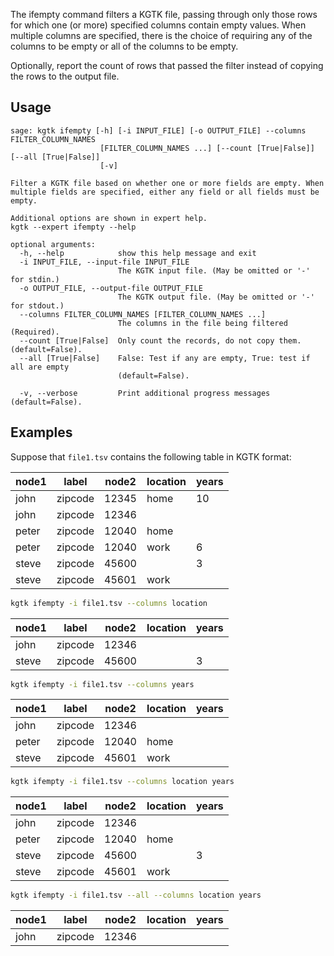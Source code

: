 The ifempty command filters a KGTK file, passing through only those rows for
which one (or more) specified columns contain empty values.  When multiple
columns are specified, there is the choice of requiring any of the columns to
be empty or all of the columns to be empty.

Optionally, report the count of rows that passed the filter instead of
copying the rows to the output file.

## Usage

```
sage: kgtk ifempty [-h] [-i INPUT_FILE] [-o OUTPUT_FILE] --columns FILTER_COLUMN_NAMES
                    [FILTER_COLUMN_NAMES ...] [--count [True|False]] [--all [True|False]]
                    [-v]

Filter a KGTK file based on whether one or more fields are empty. When multiple fields are specified, either any field or all fields must be empty.

Additional options are shown in expert help.
kgtk --expert ifempty --help

optional arguments:
  -h, --help            show this help message and exit
  -i INPUT_FILE, --input-file INPUT_FILE
                        The KGTK input file. (May be omitted or '-' for stdin.)
  -o OUTPUT_FILE, --output-file OUTPUT_FILE
                        The KGTK output file. (May be omitted or '-' for stdout.)
  --columns FILTER_COLUMN_NAMES [FILTER_COLUMN_NAMES ...]
                        The columns in the file being filtered (Required).
  --count [True|False]  Only count the records, do not copy them. (default=False).
  --all [True|False]    False: Test if any are empty, True: test if all are empty
                        (default=False).

  -v, --verbose         Print additional progress messages (default=False).
```

## Examples

Suppose that `file1.tsv` contains the following table in KGTK format:

| node1 | label   | node2 | location | years |
| ----- | ------- | ----- | -------- | ----- |
| john  | zipcode | 12345 | home     | 10    |
| john  | zipcode | 12346 |          |       |
| peter | zipcode | 12040 | home     |       |
| peter | zipcode | 12040 | work     | 6     |
| steve | zipcode | 45600 |          | 3     |
| steve | zipcode | 45601 | work     |       |

```bash
kgtk ifempty -i file1.tsv --columns location
```
| node1 | label   | node2 | location | years |
| ----- | ------- | ----- | -------- | ----- |
| john  | zipcode | 12346 |          |       |
| steve | zipcode | 45600 |          | 3     |


```bash
kgtk ifempty -i file1.tsv --columns years
```

| node1 | label   | node2 | location | years |
| ----- | ------- | ----- | -------- | ----- |
| john  | zipcode | 12346 |          |       |
| peter | zipcode | 12040 | home     |       |
| steve | zipcode | 45601 | work     |       |

```bash
kgtk ifempty -i file1.tsv --columns location years
```
| node1 | label   | node2 | location | years |
| ----- | ------- | ----- | -------- | ----- |
| john  | zipcode | 12346 |          |       |
| peter | zipcode | 12040 | home     |       |
| steve | zipcode | 45600 |          | 3     |
| steve | zipcode | 45601 | work     |       |

```bash
kgtk ifempty -i file1.tsv --all --columns location years
```
| node1 | label   | node2 | location | years |
| ----- | ------- | ----- | -------- | ----- |
| john  | zipcode | 12346 |          |       |
